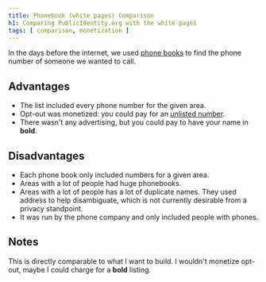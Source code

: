 ```yaml
---
title: Phonebook (white pages) Comparison
h1: Comparing PublicIdentity.org with the white pages
tags: [ comparison, monetization ]
---
```


In the days before the internet, we used [phone books](https://en.wikipedia.org/wiki/Telephone_directory)
to find the phone number of someone we wanted to call.

## Advantages

* The list included every phone number for the given area.
* Opt-out was monetized: you could pay for an [unlisted number](https://en.wikipedia.org/wiki/Unlisted_number).
* There wasn't any advertising, but you could pay to have your name in **bold**.

## Disadvantages

* Each phone book only included numbers for a given area.
* Areas with a lot of people had huge phonebooks.
* Areas with a lot of people has a lot of duplicate names.  They used address to help disambiguate, which is not currently desirable from a privacy standpoint.
* It was run by the phone company and only included people with phones.

## Notes

This is directly comparable to what I want to build.  I wouldn't monetize opt-out, maybe I could charge for a **bold** listing.
